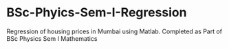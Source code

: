 # BSc-Phyics-Sem-I-Regression
Regression of housing prices in Mumbai using Matlab. Completed as Part of BSc Physics Sem I Mathematics
